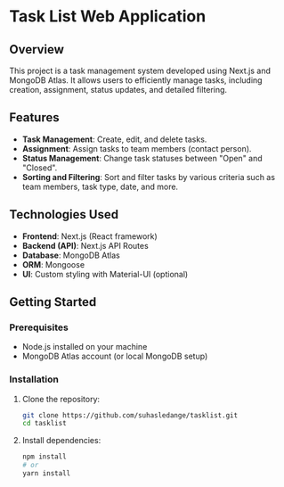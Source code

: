 # Task List Web Application

## Overview

This project is a task management system developed using Next.js and MongoDB Atlas. It allows users to efficiently manage tasks, including creation, assignment, status updates, and detailed filtering.

## Features

- **Task Management**: Create, edit, and delete tasks.
- **Assignment**: Assign tasks to team members (contact person).
- **Status Management**: Change task statuses between "Open" and "Closed".
- **Sorting and Filtering**: Sort and filter tasks by various criteria such as team members, task type, date, and more.

## Technologies Used

- **Frontend**: Next.js (React framework)
- **Backend (API)**: Next.js API Routes
- **Database**: MongoDB Atlas
- **ORM**: Mongoose
- **UI**: Custom styling with Material-UI (optional)

## Getting Started

### Prerequisites

- Node.js installed on your machine
- MongoDB Atlas account (or local MongoDB setup)

### Installation

1. Clone the repository:
   ```bash
   git clone https://github.com/suhasledange/tasklist.git
   cd tasklist

2. Install dependencies:
    ```bash
    npm install
    # or
    yarn install